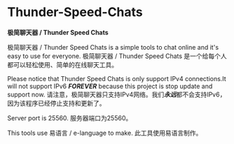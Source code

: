 # Thunder-Speed-Chats
**极简聊天器 / Thunder Speed Chats**

极简聊天器 / Thunder Speed Chats is a simple tools to chat online and it's easy to use for everyone.
极简聊天器 / Thunder Speed Chats 是一个给每个人都可以轻松使用、简单的在线聊天工具。

Please notice that Thunder Speed Chats is only support IPv4 connections.It will not support IPv6 ***FOREVER*** because this project is stop update and support now.
请注意，极简聊天器只支持IPv4网络。我们***永远***都不会支持IPv6，因为该程序已经停止支持和更新了。

Server port is 25560.
服务器端口为25560。

This tools use 易语言 / e-language to make.
此工具使用易语言制作。
